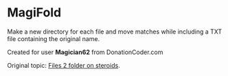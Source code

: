 # MagiFold
Make a new directory for each file and move matches while including a TXT file containing the original name.

Created for user **Magician62** from DonationCoder.com

Original topic: [Files 2 folder on steroids](https://www.donationcoder.com/forum/index.php?topic=54256.0).
